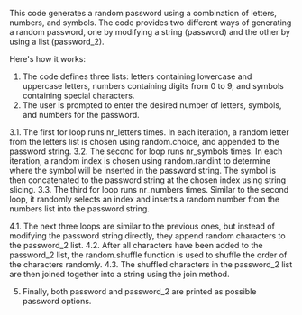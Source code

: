 This code generates a random password using a combination of letters, numbers, and symbols. 
The code provides two different ways of generating a random password, one by modifying a string (password) and the other by using a list (password_2). 

Here's how it works:

1. The code defines three lists: letters containing lowercase and uppercase letters, numbers containing digits from 0 to 9, and symbols containing special characters.
2. The user is prompted to enter the desired number of letters, symbols, and numbers for the password.

3.1. The first for loop runs nr_letters times. In each iteration, a random letter from the letters list is chosen using random.choice, and appended to the password string.
3.2. The second for loop runs nr_symbols times. In each iteration, a random index is chosen using random.randint to determine where the symbol will be inserted in the password string. The symbol is then concatenated to the password string at the chosen index using string slicing.
3.3. The third for loop runs nr_numbers times. Similar to the second loop, it randomly selects an index and inserts a random number from the numbers list into the password string.

4.1. The next three loops are similar to the previous ones, but instead of modifying the password string directly, they append random characters to the password_2 list.
4.2. After all characters have been added to the password_2 list, the random.shuffle function is used to shuffle the order of the characters randomly.
4.3. The shuffled characters in the password_2 list are then joined together into a string using the join method.

5. Finally, both password and password_2 are printed as possible password options.
